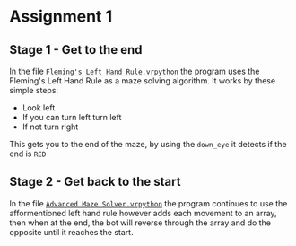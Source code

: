 # Assignment 1

## Stage 1 - Get to the end
In the file [ ``` Fleming's Left Hand Rule.vrpython ```](https://github.com/WestheadJ/robotics-assessment-1/blob/base/Fleming's%20Left%20Hand%20Rule.vrpython) 
the program uses the Fleming's Left Hand Rule as a maze solving algorithm. It works by these simple steps:
- Look left
- If you can turn left turn left
- If not turn right

This gets you to the end of the maze, by using the ```down_eye``` it detects if the end is ```RED```

## Stage 2 - Get back to the start
In the file [```Advanced Maze Solver.vrpython```](https://github.com/WestheadJ/robotics-assessment-1/blob/base/Advanced%20Maze%20Solver.vrpython) the program
continues to use the afformentioned left hand rule however adds each movement to an array, then when at the end, the bot will reverse through the array and do the opposite
until it reaches the start.

